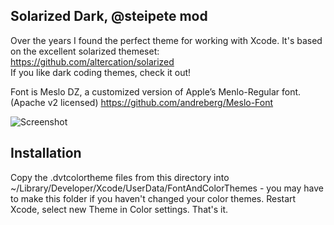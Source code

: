 ## Solarized Dark, @steipete mod

Over the years I found the perfect theme for working with Xcode.
It's based on the excellent solarized themeset: https://github.com/altercation/solarized  
If you like dark coding themes, check it out!

Font is Meslo DZ, a customized version of Apple’s Menlo-Regular font. (Apache v2 licensed)
https://github.com/andreberg/Meslo-Font

![Screenshot](http://f.cl.ly/items/3R0n3r2q3i1n431c1j1C/Screen%20Shot%202011-07-26%20at%2010.51.50%20AM.png "Screenshot")

Installation
------------
Copy the .dvtcolortheme files from this directory into ~/Library/Developer/Xcode/UserData/FontAndColorThemes - you may have to make this folder if you haven't changed your color themes. Restart Xcode, select new Theme in Color settings. That's it.
